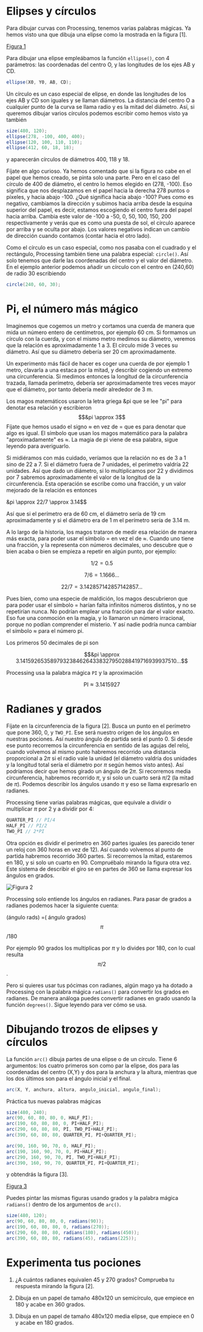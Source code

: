 # Elipses y círculos

Para dibujar curvas con Processing, tenemos varias palabras mágicas. Ya
hemos visto una que dibuja una elipse como la mostrada en la figura
[1].

[Figura 1](pictures/ps5_1.png)

Para dibujar una elipse empleábamos la función `ellipse()`, con 4
parámetros: las coordenadas del centro O, y las longitudes de los ejes
AB y CD.

``` java
ellipse(X0, Y0, AB, CD);
```

Un círculo es un caso especial de elipse, en donde las longitudes de los
ejes AB y CD son iguales y se llaman diámetros. La distancia del centro
O a cualquier punto de la curva se llama radio y es la mitad del
diámetro. Así, si queremos dibujar varios círculos podemos escribir como
hemos visto ya también

``` java
size(480, 120);
ellipse(278, -100, 400, 400);
ellipse(120, 100, 110, 110);
ellipse(412, 60, 18, 18);
```

y aparecerán círculos de diámetros 400, 118 y 18.

Fíjate en algo curioso. Ya hemos comentado que si la figura no cabe en
el papel que hemos creado, se pinta solo una parte. Pero en el caso del
círculo de 400 de diámetro, el centro lo hemos elegido en (278, -100).
Eso significa que nos desplazamos en el papel hacia la derecha 278
puntos o píxeles, y hacia abajo -100. ¿Qué significa hacia abajo -100?
Pues como es negativo, cambiamos la dirección y subimos hacia arriba
desde la esquina superior del papel, es decir, estamos escogiendo el
centro fuera del papel hacia arriba. Cambia este valor de -100 a -50, 0,
50, 100, 150, 200 respectivamente y verás que es como una puesta de sol,
el círculo aparece por arriba y se oculta por abajo. Los valores
negativos indican un cambio de dirección cuando contamos (contar hacia
el otro lado).

Como el círculo es un caso especial, como nos pasaba con el cuadrado y
el rectángulo, Processing también tiene una palabra especial:
`circle()`. Así solo tenemos que darle las coordenadas del centro y el
valor del diámetro. En el ejemplo anterior podemos añadir un círculo con
el centro en (240,60) de radio 30 escribiendo

``` java
circle(240, 60, 30);
```

# Pi, el número más mágico

Imaginemos que cogemos un metro y cortamos una cuerda de manera que mida
un número entero de centímetros, por ejemplo 60 cm. Si formamos un
círculo con la cuerda, y con el mismo metro medimos su diámetro, veremos
que la relación es aproximadamente 1 a 3. El círculo mide 3 veces su
diámetro. Así que su diámetro debería ser 20 cm aproximadamente.

Un experimento más fácil de hacer es coger una cuerda de por ejemplo 1
metro, clavarla a una estaca por la mitad, y describir cogiendo un
extremo una circunferencia. Si medimos entonces la longitud de la
circunferencia trazada, llamada perímetro, debería ser aproximadamente
tres veces mayor que el diámetro, por tanto debería medir alrededor de 3
m.

Los magos matemáticos usaron la letra griega &pi que se lee "pi" para
denotar esa relación y escribieron $$&pi \approx 3$$ Fíjate que hemos
usado el signo $\approx$ en vez de $=$ que es para denotar que algo es
igual. El símbolo que usan los magos matemático para la palabra
"aproximadamente" es $\approx$. La magia de pi viene de esa palabra,
sigue leyendo para averiguarlo.

Si midiéramos con más cuidado, veríamos que la relación no es de 3 a 1
sino de 22 a 7. Si el diámetro fuera de 7 unidades, el perímetro valdría
22 unidades. Así que dado un diámetro, si lo multiplicamos por 22 y
dividimos por 7 sabremos aproximadamente el valor de la longitud de la
circunferencia. Esta operación se escribe como una fracción, y un valor
mejorado de la relación es entonces

&pi \approx 22/7 \approx 3.14$$ 

Así que si el perímetro era de
60 cm, el diámetro sería de 19 cm aproximadamente y si el diámetro era
de 1 m el perímetro sería de $3.14$ m.

A lo largo de la historia, los magos trataron de medir esa relación de
manera más exacta, para poder usar el símbolo $=$ en vez el de
$\approx$. Cuando uno tiene una fracción, y la representa con números
decimales, uno descubre que o bien acaba o bien se empieza a repetir en
algún punto, por ejemplo:

$$ 1/2=0.5$$

$$7/6=1.1666...$$

$$22/7=3.142857142857142857...$$
  
Pues bien, como una especie de maldición, los magos
descubrieron que para poder usar el símbolo $=$ harían falta infinitos
números distintos, y no se repetirían nunca. No podrían emplear una
fracción para dar el valor exacto. Eso fue una conmoción en la magia, y
lo llamaron un número irracional, porque no podían comprender el
misterio. Y así nadie podría nunca cambiar el símbolo $\approx$ para el
número pi.

Los primeros 50 decimales de pi son

$$&pi \approx 3.14159265358979323846264338327950288419716939937510...$$

Processing usa la palabra mágica `PI` y la aproximación

$$\text{PI} \approx 3.1415927$$

# Radianes y grados

Fíjate en la circunferencia de la figura [2]. Busca un
punto en el perímetro que pone $360$, $0$, y `TWO_PI`. Ese será nuestro
origen de los ángulos en nuestras pociones. Así nuestro ángulo de
partida será el punto $0$. Si desde ese punto recorremos la
circunferencia en sentido de las agujas del reloj, cuando volvemos al
mismo punto habremos recorrido una distancia proporcional a $2\pi$ si el
radio vale la unidad (el diámetro valdría dos unidades y la longitud
total sería el diámetro por $\pi$ según hemos visto antes). Así
podríamos decir que hemos girado un ángulo de $2\pi$. Si recorremos
media circunferencia, habremos recorrido $\pi$, y si solo un cuarto será
$\pi/2$ (la mitad de $\pi$). Podemos describir los ángulos usando $\pi$
y eso se llama expresarlo en radianes.

Processing tiene varias palabras mágicas, que equivale a dividir o
multiplicar $\pi$ por 2 y a dividir por 4:

``` java
QUARTER_PI // PI/4
HALF_PI // PI/2
TWO_PI // 2*PI
```

Otra opción es dividir el perímetro en 360 partes iguales (es parecido
tener un reloj con 360 horas en vez de 12). Así cuando volvemos al punto
de partida habremos recorrido 360 partes. Si recorremos la mitad,
estaremos en 180, y si solo un cuarto en 90. Compruébalo mirando la
figura otra vez. Este sistema de describir el giro se en partes de 360
se llama expresar los ángulos en grados.

![Figura 2](pictures/ps5_2.png)

Processing solo entiende los ángulos en radianes. Para pasar de grados a
radianes podemos hacer la siguiente cuenta:

(ángulo rads) =(
ángulo grados)$$\pi$$/180

Por ejemplo 90 grados los multiplicas por $\pi$ y lo divides por 180, con lo
cual resulta $$\pi/2$$.

Pero si quieres usar tus pócimas con radianes, algún mago ya ha dotado a
Processing con la palabra mágica `radians()` para convertir los grados
en radianes. De manera análoga puedes convertir radianes en grado usando
la función `degrees()`. Sigue leyendo para ver cómo se usa.

# Dibujando trozos de elipses y círculos

La función `arc()` dibuja partes de una elipse o de un círculo. Tiene 6
argumentos: los cuatro primeros son como par la elipse, dos para las
coordenadas del centro (X,Y) y dos para la anchura y la altura, mientras
que los dos últimos son para el ángulo inicial y el final.

``` java
arc(X, Y, anchura, altura, angulo_inicial, angulo_final);
```

Práctica tus nuevas palabras mágicas

``` java
size(480, 240);
arc(90, 60, 80, 80, 0, HALF_PI);
arc(190, 60, 80, 80, 0, PI+HALF_PI);
arc(290, 60, 80, 80, PI, TWO_PI+HALF_PI);
arc(390, 60, 80, 80, QUARTER_PI, PI+QUARTER_PI);

arc(90, 160, 90, 70, 0, HALF_PI);
arc(190, 160, 90, 70, 0, PI+HALF_PI);
arc(290, 160, 90, 70, PI, TWO_PI+HALF_PI);
arc(390, 160, 90, 70, QUARTER_PI, PI+QUARTER_PI);
```

y obtendrás la figura [3].

[Figura 3](pictures/ps5_3.png)

Puedes pintar las mismas figuras usando grados y la palabra mágica
`radians()` dentro de los argumentos de `arc()`.

``` java
size(480, 120);
arc(90, 60, 80, 80, 0, radians(90));
arc(190, 60, 80, 80, 0, radians(270));
arc(290, 60, 80, 80, radians(180), radians(450));
arc(390, 60, 80, 80, radians(45), radians(225));
```

# Experimenta tus pociones

1.  ¿A cuántos radianes equivalen 45 y 270 grados? Comprueba tu
    respuesta mirando la figura [2].
   
2.  Dibuja en un papel de tamaño 480x120 un semicírculo, que empiece en
    180 y acabe en 360 grados.

3.  Dibuja en un papel de tamaño 480x120 media elipse, que empiece en 0
    y acabe en 180 grados.
